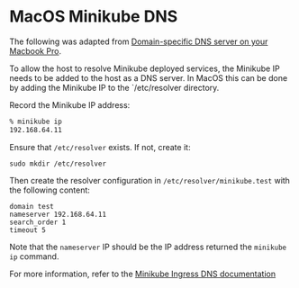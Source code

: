 # MacOS Minikube DNS

The following was adapted from [Domain-specific DNS server on your Macbook
Pro](https://medium.com/@jamieeduncan/i-recently-moved-to-a-macbook-for-my-primary-work-laptop-7c704dbaff59).

To allow the host to resolve Minikube deployed services, the Minikube IP needs
to be added to the host as a DNS server. In MacOS this can be done by adding the
Minikube IP to the `/etc/resolver directory.

Record the Minikube IP address:

```bash
% minikube ip
192.168.64.11
```

Ensure that `/etc/resolver` exists. If not, create it:

```
sudo mkdir /etc/resolver
```

Then create the resolver configuration in `/etc/resolver/minikube.test` with the
following content:

```
domain test
nameserver 192.168.64.11
search_order 1
timeout 5
```

Note that the `nameserver` IP should be the IP address returned the `minikube
ip` command.

For more information, refer to the [Minikube Ingress DNS documentation](https://minikube.sigs.k8s.io/docs/handbook/addons/ingress-dns/)
